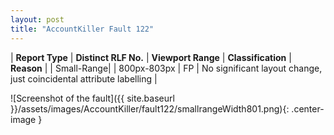 ```yaml
---
layout: post
title: "AccountKiller Fault 122"
---
```

| **Report Type** | **Distinct RLF No.** | **Viewport Range** | **Classification** | **Reason** |
| Small-Range|  | 800px-803px | FP | No significant layout change, just coincidental attribute labelling | 

![Screenshot of the fault]({{ site.baseurl }}/assets/images/AccountKiller/fault122/smallrangeWidth801.png){: .center-image }